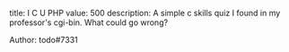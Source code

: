 title: I C U PHP
value: 500
description: A simple c skills quiz I found in my professor's cgi-bin. What could go wrong?

Author: todo#7331
